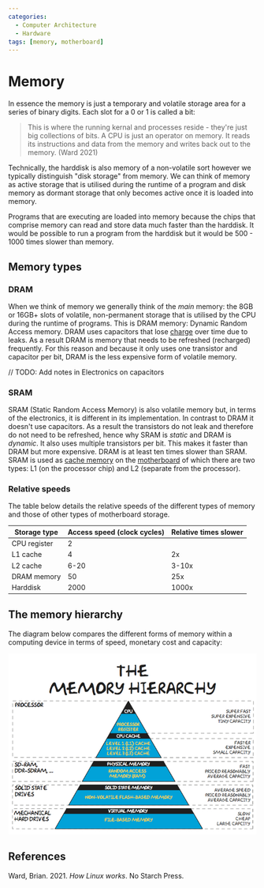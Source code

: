 ```yaml
---
categories:
  - Computer Architecture
  - Hardware
tags: [memory, motherboard]
---
```


# Memory

In essence the memory is just a temporary and volatile storage area for a series of binary digits. Each slot for a 0 or 1 is called a bit:

> This is where the running kernal and processes reside - they're just big collections of bits. A CPU is just an operator on memory. It reads its instructions and data from the memory and writes back out to the memory. (Ward 2021)

Technically, the harddisk is also memory of a non-volatile sort however we typically distinguish "disk storage" from memory. We can think of memory as active storage that is utilised during the runtime of a program and disk memory as dormant storage that only becomes active once it is loaded into memory.

Programs that are executing are loaded into memory because the chips that comprise memory can read and store data much faster than the harddisk. It would be possible to run a program from the harddisk but it would be 500 - 1000 times slower than memory.

## Memory types

### DRAM

When we think of memory we generally think of the _main_ memory: the 8GB or 16GB+ slots of volatile, non-permanent storage that is utilised by the CPU during the runtime of programs. This is DRAM memory: Dynamic Random Access memory. DRAM uses capacitors that lose [charge](/Electronics_and_Hardware/Analogue_circuits/Current.md) over time due to leaks. As a result DRAM is memory that needs to be refreshed (recharged) frequently. For this reason and because it only uses one transistor and capacitor per bit, DRAM is the less expensive form of volatile memory.

// TODO: Add notes in Electronics on capacitors

### SRAM

SRAM (Static Random Access Memory) is also volatile memory but, in terms of the electronics, it is different in its implementation. In contrast to DRAM it doesn't use capacitors. As a result the transistors do not leak and therefore do not need to be refreshed, hence why SRAM is _static_ and DRAM is _dynamic_. It also uses multiple transistors per bit. This makes it faster than DRAM but more expensive. DRAM is at least ten times slower than SRAM. SRAM is used as [cache memory](/Computer_Architecture/Memory/Role_of_memory_in_computation.md#the-role-of-the-cache) on the [motherboard](/Electronics_and_Hardware/Motherboard.md) of which there are two types: L1 (on the processor chip) and L2 (separate from the processor).

### Relative speeds

The table below details the relative speeds of the different types of memory and those of other types of motherboard storage.

| Storage type | Access speed (clock cycles) | Relative times slower |
| ------------ | --------------------------- | --------------------- |
| CPU register | 2                           |                       |
| L1 cache     | 4                           | 2x                    |
| L2 cache     | 6-20                        | 3-10x                 |
| DRAM memory  | 50                          | 25x                   |
| Harddisk     | 2000                        | 1000x                 |

## The memory hierarchy

The diagram below compares the different forms of memory within a computing device in terms of speed, monetary cost and capacity:

![](/img/Memory-Hierarchy.jpg)

## References

Ward, Brian. 2021. _How Linux works_. No Starch Press.
